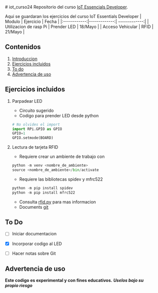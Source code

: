 <a id="presentacion"># iot_curso24
Repositorio del curso [IoT Essencials Developer](https://edu.codigoiot.com/my/courses.php "Ir al curso").

Aqui se guardaran los ejercicios del curso IoT Essentials Developer
| Modulo | Ejercicio | Fecha |
|:------------:|-------------:| -------------:|
| Utilizacion de rasp Pi | Prender LED | 18/Mayo |
| Acceso Vehicular | RFID | 21/Mayo |
</a>

## Contenidos
1. [Introduccion](#presentacion)
2. [Ejercicios incluidos](#ejercicios-incluidos)
3. [To do](#to-do)
4. [Advertencia de uso](#advertencia-de-uso)

<a id="incluidos"> </a>
## Ejercicios incluidos
1. Parpadear LED
    - Circuito sugerido
    - Codigo para prender LED desde python
    ``` python
    # No olvides el import 
    import RPi.GPIO as GPIO
    GPIO=1
    GPIO.setmode(BOARD)
    ```
2. Lectura de tarjeta RFID
    - Requiere crear un ambiente de trabajo con
    ``` python
    python -m venv <nombre_de_ambiente>
    source <nombre_de_ambiente>/bin/activate
    ```
    - Requiere las bibliotecas spidev y mfrc522
    ``` python
    python -m pip install spidev
    python -m pip install mfrc522
    ```

    - Consulta [rfid.py](./RFID/rfid.py) para mas informacion
    - Documents [git](../git)

<a id="pendientes"></a>
## To Do

- [ ] Iniciar documentacion

- [x] Incorporar codigo al LED

- [ ] Hacer notas sobre Git

<a id="Advertencia de uso"> </a>
## Advertencia de uso
__Este codigo es experimental y con fines educativos.__
___Uselos bajo su propio riesgo___
